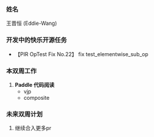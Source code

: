 ### 姓名

王晋恒 (Eddie-Wang)

### 开发中的快乐开源任务

- 【PIR OpTest Fix No.22】 fix test_elementwise_sub_op

### 本双周工作

1. **Paddle 代码阅读**
   - vjp
   - composite

### 未来双周计划

1. 继续合入更多pr
